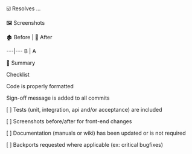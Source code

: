 ☑️ Resolves ...

🖼️ Screenshots

🏚️ Before | 🏡 After

---|--- 
B | A

🚧 Summary

Checklist

Code is properly formatted

Sign-off message is added to all commits

[ ] Tests (unit, integration, api and/or acceptance) are included

[ ] Screenshots before/after for front-end changes

[ ] Documentation (manuals or wiki) has been updated or is not required

[ ] Backports requested where applicable (ex: critical bugfixes)
